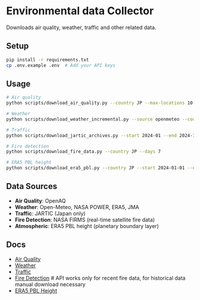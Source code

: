 # Environmental data Collector

Downloads air quality, weather, traffic and other related data.

## Setup

```bash
pip install -r requirements.txt
cp .env.example .env  # Add your API keys
```

## Usage

```bash
# Air quality
python scripts/download_air_quality.py --country JP --max-locations 10 --parallel

# Weather  
python scripts/download_weather_incremental.py --source openmeteo --country JP --start 2024-01-01 --end 2024-01-31

# Traffic
python scripts/download_jartic_archives.py --start 2024-01 --end 2024-12

# Fire detection
python scripts/download_fire_data.py --country JP --days 7

# ERA5 PBL height
python scripts/download_era5_pbl.py --country JP --start 2024-01-01 --end 2024-01-07
```

## Data Sources

- **Air Quality**: OpenAQ
- **Weather**: Open-Meteo, NASA POWER, ERA5, JMA
- **Traffic**: JARTIC (Japan only)
- **Fire Detection**: NASA FIRMS (real-time satellite fire data)
- **Atmospheric**: ERA5 PBL height (planetary boundary layer)

## Docs

- [Air Quality](docs/AIR_QUALITY.md)
- [Weather](docs/WEATHER.md)
- [Traffic](docs/TRAFFIC.md)
- [Fire Detection](docs/FIRE_DETECTION.md) # API works only for recent fire data, for historical data manual download necessary
- [ERA5 PBL Height](docs/ERA5_PBL.md)
